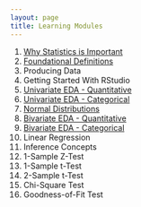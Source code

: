 ```yaml
---
layout: page
title: Learning Modules
---
```


1. [Why Statistics is Important](Why_Statistics_is_Important/)
1. [Foundational Definitions](Foundational_Definitions/)
1. Producing Data
1. Getting Started With RStudio
1. [Univariate EDA - Quantitative](UnivEDA_Quantitative/)
1. [Univariate EDA - Categorical](UnivEDA_Categorical/)
1. [Normal Distributions](Normal_Distributions/)
1. [Bivariate EDA - Quantitative](BivEDA_Quantitative/)
1. [Bivariate EDA - Categorical](BivEDA_Categorical/)
1. Linear Regression
1. Inference Concepts
1. 1-Sample Z-Test
1. 1-Sample t-Test
1. 2-Sample t-Test
1. Chi-Square Test
1. Goodness-of-Fit Test
